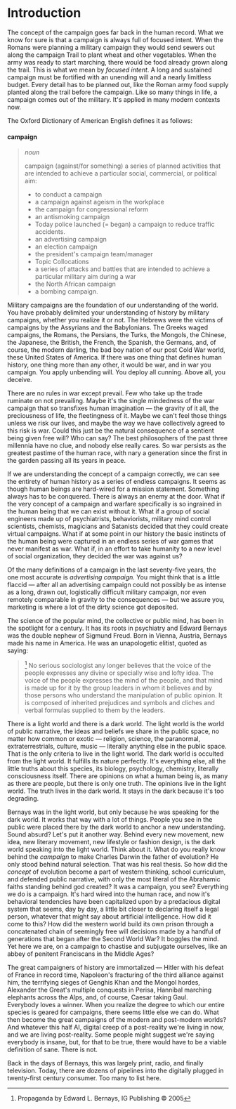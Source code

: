 Introduction
======================

The concept of the campaign goes far back in the human record.
What we know for sure is that a campaign is always full of focused intent.
When the Romans were planning a military campaign they would send sewers out along the campaign Trail to plant wheat and other vegetables.
When the army was ready to start marching,
there would be food already grown along the trail.
This is what we mean by *focused intent*.
A long and sustained campaign must be fortified with an unending will and a nearly limitless budget.
Every detail has to be planned out,
like the Roman army food supply planted along the trail before the campaign.
Like so many things in life,
a campaign comes out of the military.
It's applied in many modern contexts now.


The Oxford Dictionary of American English defines it as follows:


#### campaign

>*noun*
>
>campaign (against/for something) a series of planned activities that are intended to achieve a particular social, commercial, or political aim:
>
>- to conduct a campaign
>- a campaign against ageism in the workplace
>- the campaign for congressional reform
>- an antismoking campaign
>- Today police launched (= began) a campaign to reduce traffic accidents.
>- an advertising campaign
>- an election campaign
>- the president's campaign team/manager
>- Topic Collocations
>- a series of attacks and battles that are intended to achieve a particular military aim during a war
>- the North African campaign
>- a bombing campaign.


Military campaigns are the foundation of our understanding of the world.
You have probably delimited your understanding of history by military campaigns,
whether you realize it or not.
The Hebrews were the victims of campaigns by the Assyrians and the Babylonians.
The Greeks waged campaigns,
the Romans,
the Persians,
the Turks,
the Mongols,
the Chinese,
the Japanese,
the British,
the French,
the Spanish,
the Germans,
and,
of course,
the modern darling,
the bad boy nation of our post Cold War world,
these United States of America.
If there was one thing that defines human history,
one thing more than any other,
it would be war,
and in war you campaign.
You apply unbending will.
You deploy all cunning.
Above all,
you deceive.

There are no rules in war except prevail.
Few who take up the trade ruminate on not prevailing.
Maybe it's the single mindedness of the war campaign that so transfixes human imagination
&mdash;
the gravity of it all,
the preciousness of life,
the fleetingness of it.
Maybe we can't feel those things unless we risk our lives,
and maybe the way we have collectively agreed to this risk is war.
Could this just be the natural consequence of a sentient being given free will?
Who can say?
The best philosophers of the past three millennia have no clue,
and nobody else really cares.
So war persists as the greatest pastime of the human race,
with nary a generation since the first in the garden passing all its years in peace.


If we are understanding the concept of a  campaign correctly,
we can see the entirety of human history as a series of endless campaigns.
It seems as though human beings are hard-wired for a mission statement.
Something always has to be conquered.
There is always an enemy at the door.
What if the very concept of a campaign and warfare specifically is so ingrained in the human being that we can exist without it.
What if a group of social engineers made up of psychiatrists,
behaviorists,
military mind control scientists,
chemists,
magicians and Satanists decided that they could create virtual campaigns.
What if at some point in our history the basic instincts of the human being were captured in an endless series of war games that never manifest as war.
What if,
in an effort to take humanity to a new level of social organization,
they decided the war was against us?

Of the many definitions of a campaign in the last seventy-five years,
the one most accurate is *advertising campaign.*
You might think that is a little flaccid
&mdash;
after all an advertising campaign could not possibly be as intense as a long,
drawn out,
logistically difficult military campaign,
nor even remotely comparable in gravity to the consequences
&mdash; 
but we assure you,
marketing is where a lot of the dirty science got deposited.


The science of the popular mind,
the collective or public mind,
has been in the spotlight for a century.
It has its roots in psychiatry and Edward Bernays was the double nephew of Sigmund Freud. 
Born in Vienna,
Austria,
Bernays made his name in America.
He was an unapologetic elitist,
quoted as saying:

>[^1] No serious sociologist any longer believes that the voice of the people expresses any divine or specially wise and lofty idea. The voice of the people expresses the mind of the people, and that mind is made up for it by the group leaders in whom it believes and by those persons who understand the manipulation of public opinion. It is composed of inherited prejudices and symbols and cliches and verbal formulas supplied to them by the leaders.


[^1]: Propaganda by Edward L. Bernays, IG Publishing &copy;  2005



There is a light world and there is a dark world.
The light world is the world of public narrative,
the ideas and beliefs we share in the public space,
no matter how common or exotic
&mdash;
religion,
science,
the paranormal, 
extraterrestrials,
culture,
music
&mdash;
literally anything else in the public space.
That is the only criteria to live in the light world.
The dark world is occulted from the light world.
It fulfills its nature perfectly.
It's everything else,
all the little truths about this species,
its biology,
psychology,
chemistry,
literally consciousness itself. 
There are opinions on what a human being is,
as many as there are people,
but there is only one truth.
The opinions live in the light world.
The truth lives in the dark world.
It stays in the dark because it's too degrading.

Bernays was in the light world,
but only because he was speaking for the dark world.
It works that way with a lot of things.
People you see in the public were placed there by the dark world to anchor a new understanding.
Sound absurd?
Let's put it another way.
Behind every new movement,
new idea,
new literary movement,
new lifestyle or fashion design,
is the dark world speaking into the light world.
Think about it.
What do you really know behind the *campaign* to make Charles Darwin the father of evolution?
He only stood behind natural selection.
That was his real thesis.
So how did the *concept* of evolution become a part of western thinking,
school curriculum,
and defended public narrative,
with only the most literal of the Abrahamic faiths standing behind god created?
It was a campaign,
you see? 
Everything we do is a campaign.
It's hard wired into the human race,
and now it's behavioral tendencies have been capitalized upon by a predacious digital system that seems,
day by day,
a little bit closer to declaring itself a legal person,
whatever that might say about artificial intelligence.
How did it come to this?
How did the western world build its own prison through a concatenated chain of seemingly free will decisions made by a handful of generations that began after the Second World War?
It boggles the mind.
Yet here we are,
on a campaign to chastise and subjugate ourselves,
like an abbey of penitent Franciscans in the Middle Ages?

The great campaigners of history are immortalized
&mdash;
Hitler with his defeat of France in record time,
Napoleon's fracturing of the third alliance against him,
the terrifying sieges of Genghis Khan and the Mongol hordes,
Alexander the Great's multiple conquests in Perisa,
Hannibal marching elephants across the Alps,
and,
of course,
Caesar taking Gaul.   
Everybody loves a winner.
When you realize the degree to which our entire species is geared for campaigns,
there seems little else we can do.
What then become the great campaigns of the modern and post-modern worlds?
And whatever this half AI,
digital creep of a post-reality we're living in now,
and we are living post-reality.
Some people might suggest we're saying everybody is insane,
but,
for that to be true,
there would have to be a viable definition of sane.
There is not.




Back in the days of Bernays,
this was largely print,
radio,
and finally television. 
Today,
there are dozens of pipelines into the digitally plugged in twenty-first century consumer.
Too many to list here.









